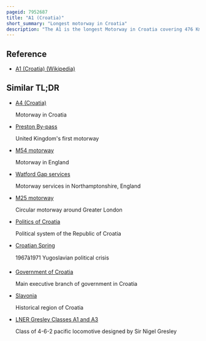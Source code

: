 ```yaml
---
pageid: 7952687
title: "A1 (Croatia)"
short_summary: "Longest motorway in Croatia"
description: "The A1 is the longest Motorway in Croatia covering 476 Km. 3 kilometers . As it connects the Nation's Capital Zagreb to the second largest City Split, the Motorway represents a major north–south Transportation Corridor in Croatia and a significant Part of the adriatic–ionian Motorway. Apart from Zagreb and split the a1 Motorway runs near a Number of major croatian Cities providing Access to several national Parks or Nature Parks World Heritage Sites and numerous Resorts particularly along the adriatic Coast. The national Importance of the Motorway is reflected by its positive economic Impact on the Cities and Towns it connects as well as its Importance to Tourism in Croatia."
---
```


## Reference

- [A1 (Croatia) (Wikipedia)](https://en.wikipedia.org/?curid=7952687)

## Similar TL;DR

- [A4 (Croatia)](/tldr/en/a4-croatia)

  Motorway in Croatia

- [Preston By-pass](/tldr/en/preston-by-pass)

  United Kingdom's first motorway

- [M54 motorway](/tldr/en/m54-motorway)

  Motorway in England

- [Watford Gap services](/tldr/en/watford-gap-services)

  Motorway services in Northamptonshire, England

- [M25 motorway](/tldr/en/m25-motorway)

  Circular motorway around Greater London

- [Politics of Croatia](/tldr/en/politics-of-croatia)

  Political system of the Republic of Croatia

- [Croatian Spring](/tldr/en/croatian-spring)

  1967â1971 Yugoslavian political crisis

- [Government of Croatia](/tldr/en/government-of-croatia)

  Main executive branch of government in Croatia

- [Slavonia](/tldr/en/slavonia)

  Historical region of Croatia

- [LNER Gresley Classes A1 and A3](/tldr/en/lner-gresley-classes-a1-and-a3)

  Class of 4-6-2 pacific locomotive designed by Sir Nigel Gresley
